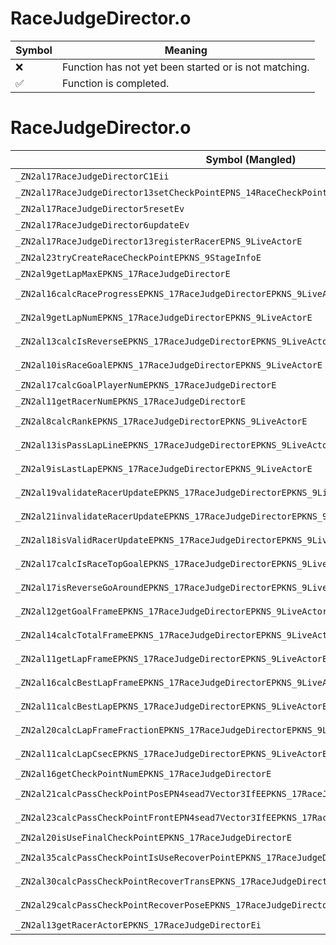 # RaceJudgeDirector.o
| Symbol | Meaning 
| ------------- | ------------- 
| :x: | Function has not yet been started or is not matching. 
| :white_check_mark: | Function is completed. 


# RaceJudgeDirector.o
| Symbol (Mangled) | Symbol (Demangled) | Decompiled? |
| ------------- |  ------------- | ------------- |
| `_ZN2al17RaceJudgeDirectorC1Eii` | `al::RaceJudgeDirector::RaceJudgeDirector(int,int)` | :x: |
| `_ZN2al17RaceJudgeDirector13setCheckPointEPNS_14RaceCheckPointE` | `al::RaceJudgeDirector::setCheckPoint(al::RaceCheckPoint *)` | :x: |
| `_ZN2al17RaceJudgeDirector5resetEv` | `al::RaceJudgeDirector::reset(void)` | :x: |
| `_ZN2al17RaceJudgeDirector6updateEv` | `al::RaceJudgeDirector::update(void)` | :x: |
| `_ZN2al17RaceJudgeDirector13registerRacerEPNS_9LiveActorE` | `al::RaceJudgeDirector::registerRacer(al::LiveActor *)` | :x: |
| `_ZN2al23tryCreateRaceCheckPointEPKNS_9StageInfoE` | `al::tryCreateRaceCheckPoint(al::StageInfo const*)` | :x: |
| `_ZN2al9getLapMaxEPKNS_17RaceJudgeDirectorE` | `al::getLapMax(al::RaceJudgeDirector const*)` | :x: |
| `_ZN2al16calcRaceProgressEPKNS_17RaceJudgeDirectorEPKNS_9LiveActorE` | `al::calcRaceProgress(al::RaceJudgeDirector const*,al::LiveActor const*)` | :x: |
| `_ZN2al9getLapNumEPKNS_17RaceJudgeDirectorEPKNS_9LiveActorE` | `al::getLapNum(al::RaceJudgeDirector const*,al::LiveActor const*)` | :x: |
| `_ZN2al13calcIsReverseEPKNS_17RaceJudgeDirectorEPKNS_9LiveActorE` | `al::calcIsReverse(al::RaceJudgeDirector const*,al::LiveActor const*)` | :x: |
| `_ZN2al10isRaceGoalEPKNS_17RaceJudgeDirectorEPKNS_9LiveActorE` | `al::isRaceGoal(al::RaceJudgeDirector const*,al::LiveActor const*)` | :x: |
| `_ZN2al17calcGoalPlayerNumEPKNS_17RaceJudgeDirectorE` | `al::calcGoalPlayerNum(al::RaceJudgeDirector const*)` | :x: |
| `_ZN2al11getRacerNumEPKNS_17RaceJudgeDirectorE` | `al::getRacerNum(al::RaceJudgeDirector const*)` | :x: |
| `_ZN2al8calcRankEPKNS_17RaceJudgeDirectorEPKNS_9LiveActorE` | `al::calcRank(al::RaceJudgeDirector const*,al::LiveActor const*)` | :x: |
| `_ZN2al13isPassLapLineEPKNS_17RaceJudgeDirectorEPKNS_9LiveActorE` | `al::isPassLapLine(al::RaceJudgeDirector const*,al::LiveActor const*)` | :x: |
| `_ZN2al9isLastLapEPKNS_17RaceJudgeDirectorEPKNS_9LiveActorE` | `al::isLastLap(al::RaceJudgeDirector const*,al::LiveActor const*)` | :x: |
| `_ZN2al19validateRacerUpdateEPKNS_17RaceJudgeDirectorEPKNS_9LiveActorE` | `al::validateRacerUpdate(al::RaceJudgeDirector const*,al::LiveActor const*)` | :x: |
| `_ZN2al21invalidateRacerUpdateEPKNS_17RaceJudgeDirectorEPKNS_9LiveActorE` | `al::invalidateRacerUpdate(al::RaceJudgeDirector const*,al::LiveActor const*)` | :x: |
| `_ZN2al18isValidRacerUpdateEPKNS_17RaceJudgeDirectorEPKNS_9LiveActorE` | `al::isValidRacerUpdate(al::RaceJudgeDirector const*,al::LiveActor const*)` | :x: |
| `_ZN2al17calcIsRaceTopGoalEPKNS_17RaceJudgeDirectorEPKNS_9LiveActorE` | `al::calcIsRaceTopGoal(al::RaceJudgeDirector const*,al::LiveActor const*)` | :x: |
| `_ZN2al17isReverseGoAroundEPKNS_17RaceJudgeDirectorEPKNS_9LiveActorE` | `al::isReverseGoAround(al::RaceJudgeDirector const*,al::LiveActor const*)` | :x: |
| `_ZN2al12getGoalFrameEPKNS_17RaceJudgeDirectorEPKNS_9LiveActorE` | `al::getGoalFrame(al::RaceJudgeDirector const*,al::LiveActor const*)` | :x: |
| `_ZN2al14calcTotalFrameEPKNS_17RaceJudgeDirectorEPKNS_9LiveActorE` | `al::calcTotalFrame(al::RaceJudgeDirector const*,al::LiveActor const*)` | :x: |
| `_ZN2al11getLapFrameEPKNS_17RaceJudgeDirectorEPKNS_9LiveActorEi` | `al::getLapFrame(al::RaceJudgeDirector const*,al::LiveActor const*,int)` | :x: |
| `_ZN2al16calcBestLapFrameEPKNS_17RaceJudgeDirectorEPKNS_9LiveActorE` | `al::calcBestLapFrame(al::RaceJudgeDirector const*,al::LiveActor const*)` | :x: |
| `_ZN2al11calcBestLapEPKNS_17RaceJudgeDirectorEPKNS_9LiveActorE` | `al::calcBestLap(al::RaceJudgeDirector const*,al::LiveActor const*)` | :x: |
| `_ZN2al20calcLapFrameFractionEPKNS_17RaceJudgeDirectorEPKNS_9LiveActorEi` | `al::calcLapFrameFraction(al::RaceJudgeDirector const*,al::LiveActor const*,int)` | :x: |
| `_ZN2al11calcLapCsecEPKNS_17RaceJudgeDirectorEPKNS_9LiveActorEi` | `al::calcLapCsec(al::RaceJudgeDirector const*,al::LiveActor const*,int)` | :x: |
| `_ZN2al16getCheckPointNumEPKNS_17RaceJudgeDirectorE` | `al::getCheckPointNum(al::RaceJudgeDirector const*)` | :x: |
| `_ZN2al21calcPassCheckPointPosEPN4sead7Vector3IfEEPKNS_17RaceJudgeDirectorEPKNS_9LiveActorE` | `al::calcPassCheckPointPos(sead::Vector3<float> *,al::RaceJudgeDirector const*,al::LiveActor const*)` | :x: |
| `_ZN2al23calcPassCheckPointFrontEPN4sead7Vector3IfEEPKNS_17RaceJudgeDirectorEPKNS_9LiveActorE` | `al::calcPassCheckPointFront(sead::Vector3<float> *,al::RaceJudgeDirector const*,al::LiveActor const*)` | :x: |
| `_ZN2al20isUseFinalCheckPointEPKNS_17RaceJudgeDirectorE` | `al::isUseFinalCheckPoint(al::RaceJudgeDirector const*)` | :x: |
| `_ZN2al35calcPassCheckPointIsUseRecoverPointEPKNS_17RaceJudgeDirectorEPKNS_9LiveActorE` | `al::calcPassCheckPointIsUseRecoverPoint(al::RaceJudgeDirector const*,al::LiveActor const*)` | :x: |
| `_ZN2al30calcPassCheckPointRecoverTransEPKNS_17RaceJudgeDirectorEPKNS_9LiveActorE` | `al::calcPassCheckPointRecoverTrans(al::RaceJudgeDirector const*,al::LiveActor const*)` | :x: |
| `_ZN2al29calcPassCheckPointRecoverPoseEPKNS_17RaceJudgeDirectorEPKNS_9LiveActorE` | `al::calcPassCheckPointRecoverPose(al::RaceJudgeDirector const*,al::LiveActor const*)` | :x: |
| `_ZN2al13getRacerActorEPKNS_17RaceJudgeDirectorEi` | `al::getRacerActor(al::RaceJudgeDirector const*,int)` | :x: |
